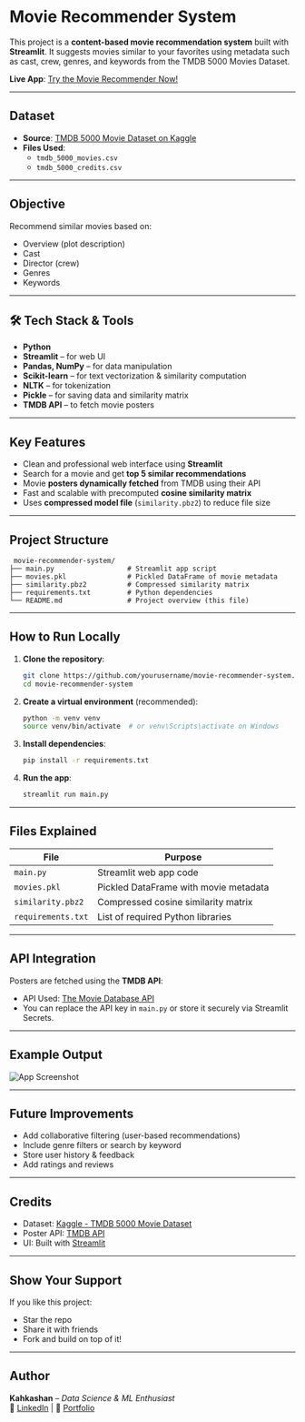 # Movie Recommender System

This project is a **content-based movie recommendation system** built with **Streamlit**. It suggests movies similar to your favorites using metadata such as cast, crew, genres, and keywords from the TMDB 5000 Movies Dataset.

 **Live App**: [Try the Movie Recommender Now!](https://movierecommedersystem-josclp2gzkpxiesgj7ajld.streamlit.app)

---

##  Dataset

- **Source**: [TMDB 5000 Movie Dataset on Kaggle](https://www.kaggle.com/datasets/tmdb/tmdb-movie-metadata)
- **Files Used**:
  - `tmdb_5000_movies.csv`
  - `tmdb_5000_credits.csv`

---

##  Objective

Recommend similar movies based on:
- Overview (plot description)
- Cast
- Director (crew)
- Genres
- Keywords

---

## 🛠️ Tech Stack & Tools

- **Python**
- **Streamlit** – for web UI
- **Pandas, NumPy** – for data manipulation
- **Scikit-learn** – for text vectorization & similarity computation
- **NLTK** – for tokenization
- **Pickle** – for saving data and similarity matrix
- **TMDB API** – to fetch movie posters

---

##  Key Features

- Clean and professional web interface using **Streamlit**
- Search for a movie and get **top 5 similar recommendations**
- Movie **posters dynamically fetched** from TMDB using their API
- Fast and scalable with precomputed **cosine similarity matrix**
- Uses **compressed model file** (`similarity.pbz2`) to reduce file size

---

##  Project Structure

```
 movie-recommender-system/
├── main.py                  # Streamlit app script
├── movies.pkl               # Pickled DataFrame of movie metadata
├── similarity.pbz2          # Compressed similarity matrix
├── requirements.txt         # Python dependencies
└── README.md                # Project overview (this file)
```

---

##  How to Run Locally

1. **Clone the repository**:
   ```bash
   git clone https://github.com/yourusername/movie-recommender-system.git
   cd movie-recommender-system
   ```

2. **Create a virtual environment** (recommended):
   ```bash
   python -m venv venv
   source venv/bin/activate  # or venv\Scripts\activate on Windows
   ```

3. **Install dependencies**:
   ```bash
   pip install -r requirements.txt
   ```

4. **Run the app**:
   ```bash
   streamlit run main.py
   ```

---

##  Files Explained

| File                | Purpose                                          |
|---------------------|--------------------------------------------------|
| `main.py`           | Streamlit web app code                          |
| `movies.pkl`        | Pickled DataFrame with movie metadata           |
| `similarity.pbz2`   | Compressed cosine similarity matrix             |
| `requirements.txt`  | List of required Python libraries               |

---

##  API Integration

Posters are fetched using the **TMDB API**:

- API Used: [The Movie Database API](https://developers.themoviedb.org/)
- You can replace the API key in `main.py` or store it securely via Streamlit Secrets.

---

##  Example Output

![App Screenshot](https://your-screenshot-link.com/example.png) <!-- Replace with real image URL if available -->

---

##  Future Improvements

- Add collaborative filtering (user-based recommendations)
- Include genre filters or search by keyword
- Store user history & feedback
- Add ratings and reviews

---

##  Credits

- Dataset: [Kaggle - TMDB 5000 Movie Dataset](https://www.kaggle.com/datasets/tmdb/tmdb-movie-metadata)
- Poster API: [TMDB API](https://www.themoviedb.org/)
- UI: Built with [Streamlit](https://streamlit.io/)

---

##  Show Your Support

If you like this project:
-  Star the repo
-  Share it with friends
-  Fork and build on top of it!

---

## Author

**Kahkashan** – *Data Science & ML Enthusiast*  
💼 [LinkedIn](https://www.linkedin.com) | 📝 [Portfolio](https://your-portfolio-link.com)

